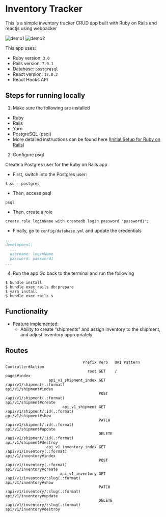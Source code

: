 # Inventory Tracker

This is a simple inventory tracker CRUD app built with Ruby on Rails and reactjs using webpacker

![demo1](demo-gif/inv-tracker-demo1.gif)
![demo2](demo-gif/inv-tracker-demo2.gif)

This app uses:
  * Ruby version: ```3.0```
  * Rails version: ```7.0.1```
  * Database: ```postgresql```
  * React version: ```17.0.2```
  * React Hooks API

## Steps for running locally
1. Make sure the following are installed
  * Ruby
  * Rails
  * Yarn
  * PostgreSQL (psql)
  * More detailed instructions can be found here (<a href="https://guides.rubyonrails.org/getting_started.html" target="_blank">Initial Setup for Ruby on Rails</a>)

2. Configure psql

Create a Postgres user for the Ruby on Rails app 
  * First, switch into the Postgres user:
  ```
  $ su - postgres
  ```
  * Then, access psql 
  ```
  psql
  ```
  * Then, create a role
  ```
  create role loginName with createdb login password 'password1';
  ```
  * Finally, go to ```config/database.yml``` and update the credentials
  ```yml
  ...
  development:
    ...
    username: loginName
    password: password1
  ...
  ```
4. Run the app
Go back to the terminal and run the following
```
$ bundle install
$ bundle exec rails db:prepare
$ yarn install
$ bundle exec rails s
```
## Functionality 
* Feature implemented:
  * Ability to create “shipments” and assign inventory to the shipment, and adjust inventory appropriately

## Routes
```
                                  Prefix Verb   URI Pattern                                                                                       Controller#Action
                                    root GET    /                                                                                                 pages#index
                   api_v1_shipment_index GET    /api/v1/shipment(.:format)                                                                        api/v1/shipment#index
                                         POST   /api/v1/shipment(.:format)                                                                        api/v1/shipment#create
                         api_v1_shipment GET    /api/v1/shipment/:id(.:format)                                                                    api/v1/shipment#show
                                         PATCH  /api/v1/shipment/:id(.:format)                                                                    api/v1/shipment#update
                                         DELETE /api/v1/shipment/:id(.:format)                                                                    api/v1/shipment#destroy
                  api_v1_inventory_index GET    /api/v1/inventory(.:format)                                                                       api/v1/inventory#index
                                         POST   /api/v1/inventory(.:format)                                                                       api/v1/inventory#create
                        api_v1_inventory GET    /api/v1/inventory/:slug(.:format)                                                                 api/v1/inventory#show
                                         PATCH  /api/v1/inventory/:slug(.:format)                                                                 api/v1/inventory#update
                                         DELETE /api/v1/inventory/:slug(.:format)                                                                 api/v1/inventory#destroy
```

